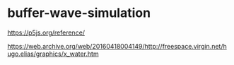 # buffer-wave-simulation

https://p5js.org/reference/

https://web.archive.org/web/20160418004149/http://freespace.virgin.net/hugo.elias/graphics/x_water.htm